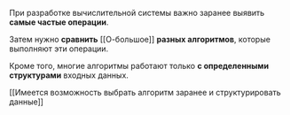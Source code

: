 При разработке вычислительной системы важно заранее выявить **самые частые операции**.

Затем нужно **сравнить** [[О-большое]] **разных алгоритмов**, которые выполняют эти операции.

Кроме того, многие алгоритмы работают только **с определенными структурами** входных данных.

[[Имеется возможность выбрать алгоритм заранее и структурировать данные]]